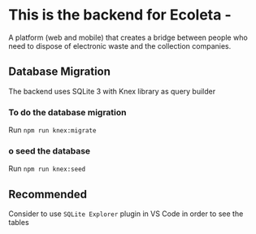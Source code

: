 # This is the backend for Ecoleta -

A platform (web and mobile) that creates a bridge between people who need to dispose of electronic waste and the collection companies.

## Database Migration

The backend uses SQLite 3 with Knex library as query builder

### To do the database migration
Run
`npm run knex:migrate`

### o seed the database
Run
`npm run knex:seed`

## Recommended
Consider to use `SQLite Explorer` plugin in VS Code in order to see the tables
